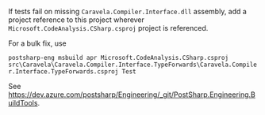 If tests fail on missing `Caravela.Compiler.Interface.dll` assembly, add a project reference to this project wherever `Microsoft.CodeAnalysis.CSharp.csproj` project is referenced.

For a bulk fix, use

`postsharp-eng msbuild apr Microsoft.CodeAnalysis.CSharp.csproj src\Caravela\Caravela.Compiler.Interface.TypeForwards\Caravela.Compiler.Interface.TypeForwards.csproj Test`

See https://dev.azure.com/postsharp/Engineering/_git/PostSharp.Engineering.BuildTools.